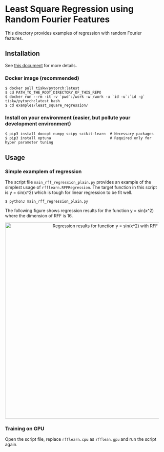 # Least Square Regression using Random Fourier Features

This directory provides examples of regression with random Fourier features.


## Installation

See [this document](../../SETUP.md) for more details.

### Docker image (recommended)

```console
$ docker pull tiskw/pytorch:latest
$ cd PATH_TO_THE_ROOT_DIRECTORY_OF_THIS_REPO
$ docker run --rm -it -v `pwd`:/work -w /work -u `id -u`:`id -g` tiskw/pytorch:latest bash
$ cd examples/least_square_regression/
```

### Install on your environment (easier, but pollute your development environment)

```console
$ pip3 install docopt numpy scipy scikit-learn  # Necessary packages
$ pip3 install optuna                           # Required only for hyper parameter tuning
```


## Usage

### Simple examplem of regression

The script file `main_rff_regression_plain.py` provides an example of the simplest usage of `rfflearn.RFFRegression`.
The target function in this script is y = sin(x^2) which is tough for linear regression to be fit well.

```console
$ python3 main_rff_regression_plain.py
```

The following figure shows regression results for the function y = sin(x^2) where the dimension of RFF is 16.

<div align="center">
  <img src="./figure_least_square_regression.png" width="640" alt="Regression results for function y = sin(x^2) with RFF" />
</div>

### Training on GPU

Open the script file, replace `rfflearn.cpu` as `rfflean.gpu` and run the script again.
